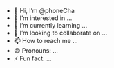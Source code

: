 - 👋 Hi, I’m @phoneCha
- 👀 I’m interested in ...
- 🌱 I’m currently learning ...
- 💞️ I’m looking to collaborate on ...
- 📫 How to reach me ...
- 😄 Pronouns: ...
- ⚡ Fun fact: ...

<!---
phoneCha/phoneCha is a ✨ special ✨ repository because its `README.md` (this file) appears on your GitHub profile.
You can click the Preview link to take a look at your changes.
--->
